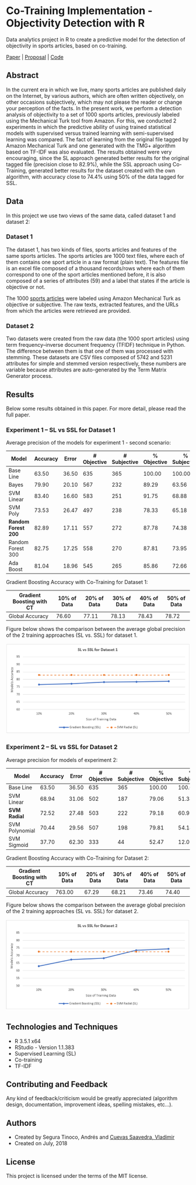 # Co-Training Implementation - Objectivity Detection with R
Data analytics project in R to create a predictive model for the detection of objectivity in sports articles, based on co-training.

<a href="https://github.com/ansegura7/ML_ObjectivityDetection/blob/master/paper/Co-Training_Implementation_for_Objectivity_Detection.pdf" target="_blank">Paper</a> | <a href="https://github.com/ansegura7/ML_ObjectivityDetection/blob/master/paper/Co-Training_Proposal.pdf" target="_blank">Proposal</a>  | <a href="https://github.com/ansegura7/ML_ObjectivityDetection/tree/master/code/" target="_blank">Code</a>

## Abstract
In the current era in which we live, many sports articles are published daily on the Internet, by various authors, which are often written objectively, on other occasions subjectively, which may not please the reader or change your perception of the facts. In the present work, we perform a detection analysis of objectivity to a set of 1000 sports articles, previously labeled using the Mechanical Turk tool from Amazon. For this, we conducted 2 experiments in which the predictive ability of using trained statistical models with supervised versus trained learning with semi-supervised learning was compared. The fact of learning from the original file tagged by Amazon Mechanical Turk and one generated with the TMG+ algorithm based on TF-IDF was also evaluated. The results obtained were very encouraging, since the SL approach generated better results for the original tagged file (precision close to 82.9%), while the SSL approach using Co-Training, generated better results for the dataset created with the own algorithm, with accuracy close to 74.4% using 50% of the data tagged for SSL.

## Data
In this project we use two views of the same data, called dataset 1 and dataset 2:

### Dataset 1
The dataset 1, has two kinds of files, sports articles and features of the same sports articles. The sports articles are 1000 text files, where each of them contains one sport article in a raw format (plain text). The features file is an excel file composed of a thousand records/rows where each of them correspond to one of the sport articles mentioned before, it is also composed of a series of attributes (59) and a label that states if the article is objective or not.

The 1000 <a href="https://archive.ics.uci.edu/ml/datasets/Sports+articles+for+objectivity+analysis" target="_blank">sports articles</a> were labeled using Amazon Mechanical Turk as objective or subjective. The raw texts, extracted features, and the URLs from which the articles were retrieved are provided. 

### Dataset 2
Two datasets were created from the raw data (the 1000 sport articles) using term frequency–inverse document frequency (TFIDF) technique in Python. The difference between them is that one of them was processed with stemming. These datasets are CSV files composed of 5742 and 5231 attributes for simple and stemmed version respectively, these numbers are variable because attributes are auto-generated by the Term Matrix Generator process.

## Results
Below some results obtained in this paper. For more detail, please read the full paper.

### Experiment 1 – SL vs SSL for Dataset 1

Average precision of the models for experiment 1 - second scenario:

| Model | Accuracy | Error | # Objective | # Subjective | % Objective | % Subjective |
|---|---|---|---|---|---|---|
| Base Line | 63.50 | 36.50 | 635 | 365 | 100.00 | 100.00 |
| Bayes | 79.90 | 20.10 | 567 | 232 | 89.29 | 63.56 |
| SVM Linear | 83.40 | 16.60 | 583 | 251 | 91.75 | 68.88 |
| SVM Poly | 73.53 | 26.47 | 497 | 238 | 78.33 | 65.18 |
| **Random Forest 200** | 82.89 | 17.11 | 557 | 272 | 87.78 | 74.38 |
| Random Forest 300 | 82.75 | 17.25 | 558 | 270 | 87.81 | 73.95 |
| Ada Boost | 81.04 | 18.96 | 545 | 265 | 85.86 | 72.66 |

Gradient Boosting Accuracy with Co-Training for Dataset 1:

| Gradient Boosting with CT | 10% of Data | 20% of Data | 30% of Data | 40% of Data | 50% of Data |
|---|---|---|---|---|---|
| Global Accuracy | 76.60 | 77.11 | 78.13 | 78.43 | 78.72 |

Figure below shows the comparison between the average global precision of the 2 training approaches (SL vs. SSL) for dataset 1.

![SL vs SSL for Dataset1](https://raw.githubusercontent.com/ansegura7/ML_ObjectivityDetection/master/image/experiment1.PNG)

### Experiment 2 – SL vs SSL for Dataset 2

Average precision for models of experiment 2:

| Model | Accuracy | Error | # Objective | # Subjective | % Objective | % Subjective |
|---|---|---|---|---|---|---|
| Base Line | 63.50 | 36.50 | 635 | 365 | 100.00 | 100.00 |
| SVM Linear | 68.94 | 31.06 | 502 | 187 | 79.06 | 51.34 |
| **SVM Radial** | 72.52 | 27.48 | 503 | 222 | 79.18 | 60.93 |
| SVM Polynomial | 70.44 | 29.56 | 507 | 198 | 79.81 | 54.14 |
| SVM Sigmoid | 37.70 | 62.30 | 333 | 44 | 52.47 | 12.00 |

Gradient Boosting Accuracy with Co-Training for Dataset 2:

| Gradient Boosting with CT | 10% of Data | 20% of Data | 30% of Data | 40% of Data | 50% of Data |
|---|---|---|---|---|---|
| Global Accuracy | 763.00 | 67.29 | 68.21 | 73.46 | 74.40 |

Figure below shows the comparison between the average global precision of the 2 training approaches (SL vs. SSL) for dataset 2.

![SL vs SSL for Dataset2](https://raw.githubusercontent.com/ansegura7/ML_ObjectivityDetection/master/image/experiment2.PNG)

## Technologies and Techniques
- R 3.5.1 x64
- RStudio - Version 1.1.383
- Supervised Learning (SL)
- Co-training
- TF-IDF

## Contributing and Feedback
Any kind of feedback/criticism would be greatly appreciated (algorithm design, documentation, improvement ideas, spelling mistakes, etc...).

## Authors
- Created by Segura Tinoco, Andrés and <a href="https://github.com/vladcuevas" target="_blank">Cuevas Saavedra, Vladimir</a>
- Created on July, 2018

## License
This project is licensed under the terms of the MIT license.
